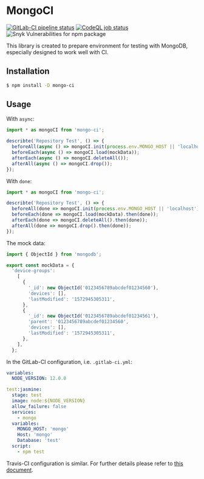 # MongoCI
[![GitLab-CI pipeline status](https://gitlab.com/aerabi/mongo-ci/badges/master/pipeline.svg)](https://gitlab.com/aerabi/mongo-ci)
[![CodeQL job status](https://github.com/aerabi/mongo-ci/actions/workflows/codeql-analysis.yml/badge.svg)](https://github.com/aerabi/mongo-ci/actions/workflows/codeql-analysis.yml)
![Snyk Vulnerabilities for npm package](https://img.shields.io/snyk/vulnerabilities/npm/mongo-ci)

This library is created to prepare environment for testing with MongoDB, especially designed to work well with CI.

## Installation
```bash
$ npm install -D mongo-ci
```

## Usage
With `async`:
```typescript
import * as mongoCI from 'mongo-ci';

describte('Repository Test', () => {
  beforeAll(async () => mongoCI.init(process.env.MONGO_HOST || 'localhost'));
  beforeEach(async () => mongoCI.load(mockData));
  afterEach(async () => mongoCI.deleteAll());
  afterAll(async () => mongoCI.drop());
});
```

With `done`:
```typescript
import * as mongoCI from 'mongo-ci';

describte('Repository Test', () => {
  beforeAll(done => mongoCI.init(process.env.MONGO_HOST || 'localhost').then(done));
  beforeEach(done => mongoCI.load(mockData).then(done));
  afterEach(done => mongoCI.deleteAll().then(done));
  afterAll(done => mongoCI.drop().then(done));
});
```

The mock data:
```typescript
import { ObjectId } from 'mongodb';

export const mockData = {
  'device-groups':
    [
      {
        '_id': new ObjectId('0123456789abcdef01234560'),
        'devices': [],
        'lastModified': '1572945305311',
      },
      {
        '_id': new ObjectId('0123456789abcdef01234561'),
        'parent': '0123456789abcdef01234560',
        'devices': [],
        'lastModified': '1572945305311',
      },
    ],
  };
```

In the GitLab-CI configuration, i.e. `.gitlab-ci.yml`:
```yaml
variables:
  NODE_VERSION: 12.0.0

test:jasmine:
  stage: test
  image: node:${NODE_VERSION}
  allow_failure: false
  services:
    - mongo
  variables:
    MONGO_HOST: 'mongo'
    Host: 'mongo'
    Database: 'test'
  script:
    - npm test
```
Travis-CI configuration is similar. For further details please refer to [this document](https://docs.travis-ci.com/user/database-setup/#mongodb).
